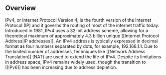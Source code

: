 ## Overview
IPv4, or Internet Protocol Version 4, is the fourth version of the Internet Protocol (IP) and it governs the routing of most of the internet traffic today. Introduced in 1981, IPv4 uses a 32-bit address scheme, allowing for a theoretical maximum of approximately 4.3 billion unique [[Internet Protocol Address|IP addresses]]. An IPv4 address is typically expressed in decimal format as four numbers separated by dots, for example, 192.168.1.1. Due to the limited number of addresses, techniques like [[Network Address Translation]] (NAT) are used to extend the life of IPv4. Despite its limitations in address space, IPv4 remains widely used, though the transition to [[IPv6]] has been increasing due to address depletion.